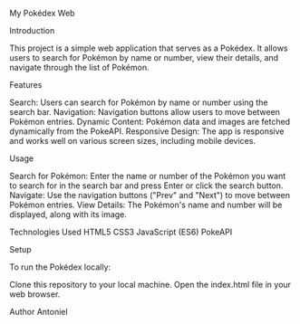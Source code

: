 My Pokédex Web

Introduction

This project is a simple web application that serves as a Pokédex. It allows users to search for Pokémon by name or number, view their details, and navigate through the list of Pokémon.

Features

Search: Users can search for Pokémon by name or number using the search bar.
Navigation: Navigation buttons allow users to move between Pokémon entries.
Dynamic Content: Pokémon data and images are fetched dynamically from the PokeAPI.
Responsive Design: The app is responsive and works well on various screen sizes, including mobile devices.

Usage

Search for Pokémon: Enter the name or number of the Pokémon you want to search for in the search bar and press Enter or click the search button.
Navigate: Use the navigation buttons ("Prev" and "Next") to move between Pokémon entries.
View Details: The Pokémon's name and number will be displayed, along with its image.

Technologies Used
HTML5
CSS3
JavaScript (ES6)
PokeAPI

Setup

To run the Pokédex locally:

Clone this repository to your local machine.
Open the index.html file in your web browser.

Author
Antoniel
